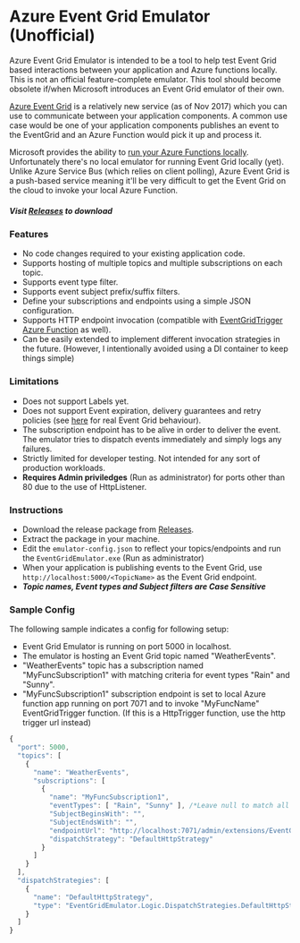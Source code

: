 # Azure Event Grid Emulator (Unofficial)

Azure Event Grid Emulator is intended to be a tool to help test Event Grid based interactions between your application and Azure functions locally. This is not an official feature-complete emulator. This tool should become obsolete if/when Microsoft introduces an Event Grid emulator of their own.

[Azure Event Grid](https://azure.microsoft.com/en-us/services/event-grid/) is a relatively new service (as of Nov 2017) which you can use to communicate between your application components. A common use case would be one of your application components publishes an event to the EventGrid and an Azure Function would pick it up and process it.

Microsoft provides the ability to [run your Azure Functions locally](https://docs.microsoft.com/en-us/azure/azure-functions/functions-run-local). Unfortunately there's no local emulator for running Event Grid locally (yet). Unlike Azure Service Bus (which relies on client polling), Azure Event Grid is a push-based service meaning it'll be very difficult to get the Event Grid on the cloud to invoke your local Azure Function.

##### Visit [Releases](https://github.com/ravinsp/eventgrid-emulator/releases) to download

### Features

 * No code changes required to your existing application code.
 * Supports hosting of multiple topics and multiple subscriptions on each topic.
 * Supports event type filter.
 * Supports event subject prefix/suffix filters.
 * Define your subscriptions and endpoints using a simple JSON configuration.
 * Supports HTTP endpoint invocation (compatible with [EventGridTrigger Azure Function](https://github.com/Azure/azure-functions-eventgrid-extension) as well).
 * Can be easily extended to implement different invocation strategies in the future. (However, I intentionally avoided using a DI container to keep things simple)

### Limitations

 * Does not support Labels yet.
 * Does not support Event expiration, delivery guarantees and retry policies (see [here](https://docs.microsoft.com/en-us/azure/event-grid/delivery-and-retry) for real Event Grid behaviour).
 * The subscription endpoint has to be alive in order to deliver the event. The emulator tries to dispatch events immediately and simply logs any failures.
 * Strictly limited for developer testing. Not intended for any sort of production workloads.
 * **Requires Admin priviledges** (Run as administrator) for ports other than 80 due to the use of HttpListener.

### Instructions

 * Download the release package from [Releases](https://github.com/ravinsp/eventgrid-emulator/releases).
 * Extract the package in your machine.
 * Edit the `emulator-config.json` to reflect your topics/endpoints and run the `EventGridEmulator.exe` (Run as administrator)
 * When your application is publishing events to the Event Grid, use `http://localhost:5000/<TopicName>` as the Event Grid endpoint.
 * **_Topic names, Event types and Subject filters are Case Sensitive_**

### Sample Config
The following sample indicates a config for following setup:
 * Event Grid Emulator is running on port 5000 in localhost.
 * The emulator is hosting an Event Grid topic named "WeatherEvents".
 * "WeatherEvents" topic has a subscription named "MyFuncSubscription1" with matching criteria for event types "Rain" and "Sunny".
 * "MyFuncSubscription1" subscription endpoint is set to local Azure function app running on port 7071 and to invoke "MyFuncName" EventGridTrigger function. (If this is a HttpTrigger function, use the http trigger url instead)

```javascript
{
  "port": 5000,
  "topics": [
    {
      "name": "WeatherEvents",
      "subscriptions": [
        {
          "name": "MyFuncSubscription1",
          "eventTypes": [ "Rain", "Sunny" ], /*Leave null to match all event types*/
		  "SubjectBeginsWith": "",
          "SubjectEndsWith": "",
          "endpointUrl": "http://localhost:7071/admin/extensions/EventGridExtensionConfig?functionName=MyFuncName",
          "dispatchStrategy": "DefaultHttpStrategy"
        }
      ]
    }
  ],
  "dispatchStrategies": [
    {
      "name": "DefaultHttpStrategy",
      "type": "EventGridEmulator.Logic.DispatchStrategies.DefaultHttpStrategy"
    }
  ]
}
```